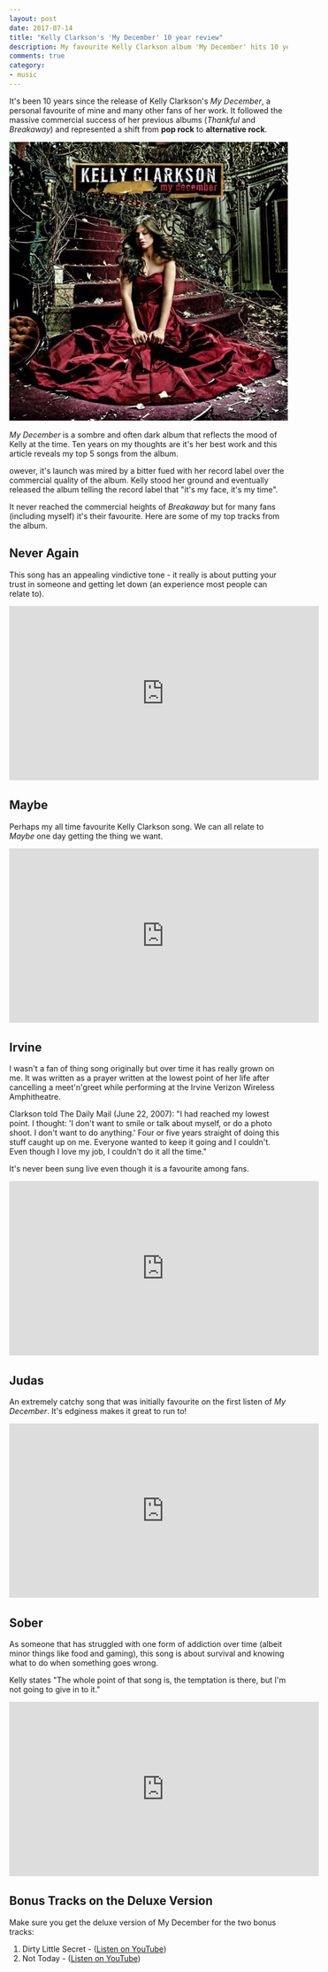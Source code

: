 ```yaml
---
layout: post
date: 2017-07-14
title: "Kelly Clarkson's 'My December' 10 year review"
description: My favourite Kelly Clarkson album 'My December' hits 10 years old in 2017, I take a look at it's release and some of my favourite tracks.
comments: true
category: 
- music
---
```


It's been 10 years since the release of Kelly Clarkson's *My December*, a personal favourite of mine and many other fans of her work. It followed the massive commercial success of her previous albums (*Thankful* and *Breakaway*) and represented a shift from **pop rock** to **alternative rock**. 

![Kelly Clarkson My December](/images/feature-my-december.jpg)

*My December* is a sombre and often dark album that reflects the mood of Kelly at the time. Ten years on my thoughts are it's her best work and this article reveals my top 5 songs from the album.

<!--more-->

owever, it's launch was mired by a bitter fued with her record label over the commercial quality of the album. Kelly stood her ground and eventually released the album telling the record label that "it's my face, it's my time". 

It never reached the commercial heights of *Breakaway* but for many fans (including myself) it's their favourite. Here are some of my top tracks from the album.

## Never Again

This song has an appealing vindictive tone - it really is about putting your trust in someone and getting let down (an experience most people can relate to).

<iframe width="560" height="315" src="https://www.youtube.com/embed/GVYesEpMr84" frameborder="0" allowfullscreen></iframe>

## Maybe

Perhaps my all time favourite Kelly Clarkson song. We can all relate to *Maybe* one day getting the thing we want. 

<iframe width="560" height="315" src="https://www.youtube.com/embed/VwkZ0ro1dh4" frameborder="0" allowfullscreen></iframe>

## Irvine

I wasn't a fan of thing song originally but over time it has really grown on me. It was written as a prayer written at the lowest point of her life after cancelling a meet'n'greet while performing at the Irvine Verizon Wireless Amphitheatre.

Clarkson told The Daily Mail (June 22, 2007): "I had reached my lowest point. I thought: 'I don't want to smile or talk about myself, or do a photo shoot. I don't want to do anything.' Four or five years straight of doing this stuff caught up on me. Everyone wanted to keep it going and I couldn't. Even though I love my job, I couldn't do it all the time."

It's never been sung live even though it is a favourite among fans.

<iframe width="560" height="315" src="https://www.youtube.com/embed/dCalNw4wSjs" frameborder="0" allowfullscreen></iframe>

## Judas

An extremely catchy song that was initially favourite on the first listen of *My December*. It's edginess makes it great to run to!

<iframe width="560" height="315" src="https://www.youtube.com/embed/m7E8sB_NcAI" frameborder="0" allowfullscreen></iframe>

## Sober

As someone that has struggled with one form of addiction over time (albeit minor things like food and gaming), this song is about survival and knowing what to do when something goes wrong.

Kelly states "The whole point of that song is, the temptation is there, but I'm not going to give in to it."

<iframe width="560" height="315" src="https://www.youtube.com/embed/mQs0IwqwDaE" frameborder="0" allowfullscreen></iframe>

## Bonus Tracks on the Deluxe Version

Make sure you get the deluxe version of My December for the two bonus tracks:

1. Dirty Little Secret - ([Listen on YouTube](https://www.youtube.com/watch?v=R9KHlt4JiIs))
2. Not Today - ([Listen on YouTube](https://www.youtube.com/watch?v=6HEHakBVljI))

